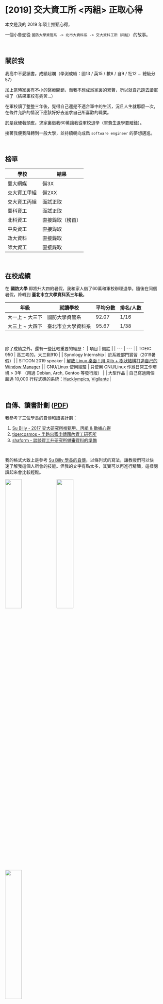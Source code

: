 # [2019] 交大資工所 <丙組> 正取心得

本文是我的 2019 年碩士推甄心得，

一個小魯蛇從 `國防大學資管系 -> 北市大資科系 -> 交大資科工所（丙組）` 的故事。

<br>

## 關於我
我高中不愛讀書，成績超爛（學測成績：國13 / 英15 / 數8 / 自9 / 社12 ... 總級分57）

加上當時家裏有不小的醫療開銷，而我不想成爲家裏的累贅，所以就自己跑去讀軍校了（結果軍校有夠苦...）

在軍校讀了整整三年後，覺得自己還是不適合軍中的生活，況且人生就那麼一次，在條件允許的情況下應該好好去追求自己所喜歡的職業。

於是我硬著頭皮，求家裏借我60萬讓我從軍校退學（軍費生退學要賠錢）。

接著我便我降轉到一般大學，並持續朝向成爲 `software engineer` 的夢想邁進。

<br>

## 榜單
| 學校 | 結果 |
| --- | --- |
| 臺大網媒 | 備3X |
| 交大資工甲組 | 備2XX |
| 交大資工丙組 | 面試正取 |
| 臺科資工 | 面試正取 |
| 北科資工 | 直接錄取（榜首） |
| 中央資工 | 直接錄取 |
| 政大資科 | 直接錄取 |
| 師大資工 | 直接錄取 |

<br>

## 在校成績
在 **國防大學** 即將升大四的暑假，我和家人借了60萬和軍校辦理退學。隨後在同個暑假，降轉到 **臺北市立大學資科系三年級**。

| 年級 | 就讀學校 | 平均分數 | 排名/人數 |
| --- | --- | --- | --- |
| 大一上 ~ 大三下 | 國防大學資管系 | 92.07 | 1/16 |
| 大三上 ~ 大四下 | 臺北市立大學資科系 | 95.67 | 1/38 |

<br>

除了成績之外，還有一些比較重要的經歷：
| 項目 | 備註 |
| --- | --- |
| TOEIC 950 | 高三考的，大三剩910 |
| Synology Internship | 於系統部門實習（2019暑假）|
| SITCON 2019 speaker | [解放 Linux 桌面！用 Xlib + 樹狀結構打造自己的 Window Manager](https://sitcon.org/2019/agenda/f7b2dd20-0257-421d-9335-a4a76cf4d142) |
| GNU/Linux 使用經驗 | 只使用 GNU/Linux 作爲日常工作環境 > 3年 （用過 Debian, Arch, Gentoo 等發行版） |
| 大型作品 | 自己寫過兩個超過 10,000 行程式碼的系統：[Hacklympics](https://github.com/aesophor/hacklympics), [Vigilante](https://github.com/aesophor/vigilante) |

<br>

## 自傳、讀書計劃 ([PDF](https://drive.google.com/file/d/1SVwwxm0VccIGnkcgs0Kiq7An1TWEY_RA/view?usp=sharing))
我參考了三位學長的自傳和讀書計劃：
1. [Su Billy - 2017 交大研究所推甄甲、丙組 & 數據心得](https://medium.com/@g4691821/2017-%E4%BA%A4%E5%A4%A7%E7%A0%94%E7%A9%B6%E6%89%80%E6%8E%A8%E7%94%84%E7%94%B2-%E4%B8%99%E7%B5%84-%E6%95%B8%E6%93%9A%E5%BF%83%E5%BE%97-de49ad2d93c)
2. [tigercosmos - 半路出家申請國內資工研究所](https://tigercosmos.xyz/post/2018/11/apply_nctu/)
3. [shaform - 談談資工升研究所備審資料的準備](https://island.shaform.com/zh/2012/11/16/application-for-graduate-school/)

<br>

我的格式大致上是參考 [Su Billy 學長的自傳](https://medium.com/@g4691821/2017-%E4%BA%A4%E5%A4%A7%E7%A0%94%E7%A9%B6%E6%89%80%E6%8E%A8%E7%94%84%E7%94%B2-%E4%B8%99%E7%B5%84-%E6%95%B8%E6%93%9A%E5%BF%83%E5%BE%97-de49ad2d93c)，以條列式的寫法，讓教授們可以快速了解我這個人所會的技能。但我的文字有點太多，其實可以再進行精簡，這樣閱讀起來會比較輕鬆。

<img src="https://i.imgur.com/O8RB1xO.png" width="33%"> <img src="https://i.imgur.com/q2dK5D0.png" width="33%"> <img src="https://i.imgur.com/o7wAQUV.png" width="33%">

根據許多學長姐的經驗，感覺推甄非常重視校名和成績，所以我用較大篇幅來介紹自己的程式作品。我想讓教授們知道，**雖然我的校名不如人，但我想在這份自傳中展現我四年來的決心、毅力與努力。除了在校成績是第一名外，我更花費了所有自己可支配的時間去經營自己的作品，並且曾有幸獲得 Synology 的認可，取得系統部門的實習機會（真的很感謝群暉的主管）**

([完整 pdf 下載按我](https://drive.google.com/file/d/1SVwwxm0VccIGnkcgs0Kiq7An1TWEY_RA/view?usp=sharing))

<br>

## 推薦信
當時看到 Su Billy 的文章，得知 jserv 老師可以幫學生看申請研究所的自傳，所以就厚著臉皮密了[jserv的粉專](https://www.facebook.com/JservFans/)。
其實最初密粉專的時候，單純只是想請 jserv 幫我看看我的自傳就好了，沒想到老師居然還願意幫我寫推薦信，真的很開心又很感動 QQ

以下是粉專的公告內容：

> #免費協助準備研究所推薦甄試 #撰寫推薦信
> 兩年前開始，jserv 著手協助學生準備研究所推薦甄試，已有幾位受益，今年我們會繼續這樣的服務，一樣免費 (讓學生有更好的出路，才是教育該做的事)，幫你撰寫推薦信和協助調整備審資料。
> 以下學生優先處理 (其一即可)，請有需要的學生透過 Facebook 發私人訊息給 Jserv與他愉快的小夥伴:
> 1. 和 jserv 合作過開發開放原始碼專案，不限於程式碼協作，也有文件撰寫、錯誤回報等;
> 2. 修過成功大學系統軟體系列課程的學生，或者透過網路參與，能提出兩項以上完整的程式作業者;
> 3. 對開放原始碼專案做出程式貢獻，能舉出具體成果者;
> 4. 開發過作業系統核心、編譯器，或者虛擬機器等專案，並且將成果開放原始碼出來者;
> 來訊前，請詳閱經驗分享的案例，並附上備審資料草稿和欲推甄的研究所 (只接受交大資工所和台大資工所)。

<br>

## 面試：交大資工丙（筆試+口試）
筆試的部分是「性向測驗」，我記得是一張A3雙面的試卷，題目類型包山包海，如：程式語言、演算法、資料結構、web、security、design pattern、linux kernel。（題目：https://hackmd.io/@splitline/BkALfYY5r ，感謝 @splitline 大大等人的整理）

以下是我們這屆面試的幾道例題：
> 1. 舉出一個你會實作的較複雜的演算法，並用 30 字簡介
> 2. stack, queue 分別是啥(20字)？分別會用在什麼演算法？
> 3. 開發 linux kernel 或 driver 時怎麼 debug？有辦法在不 recompile 的狀況下改變數然後重複執行測試嗎
> 4. 請問 GMM 和 K-means 的差別在哪裡？大致說明一下原理
> 5. 寫程式的開發環境？有用 Github 多人協作的經驗嗎？有考過程式檢定嗎？幾小時幾題？
> 6. memory allocation 太慢怎麼 debug？可以用什麼工具如何解決？
> 7. 一個 function int `freq_mode(int a, int b, int c, int d)`，回傳其眾數出現的次數。例如 `freq_mode(1, 3, 3, 4)` 要回傳 2，因為 3 出現 2 次。求最優雅的解法？
> 8. 實作演算法：找出陣列 int A[n] 第二小的數， O(n) 解，並證明所有可能的解都不可能比 Ω(n) 好

<br>

口試的部分，一開始被問到我的 [X11 Tiling window manager](https://github.com/aesophor/wmderland) 用到的資料結構和演算法。接下來被問了大概七個 C++11 的問題，但當時有蠻多題是我不會的（因爲我在自傳上寫了自己的 skill set 包含 C++11，加上我的C++算是自學的，當初寫的時候不知道天高地厚）。

一走出面試的那間研討室，想說大概沒機會了，所以回家刷 LeetCode 刷到半夜兩點...很希望隔天的臺科面試不要也爆炸了 QQ

<br>

## 面試：臺科資工
交大面試隔天，就是臺科資工的面試。這天的面試感覺蠻順利的，最後也如願正取。

面試第一關被問到 linux kernel SLAB allocators，我就大概說了自己對這個 topic 粗淺的理解（剛好之前玩 CTF 有接觸到）

面試第二關是 whiteboard coding interview，題目是寫一段 BFS (Breadth-First Search) 的 pseudo code 並和老師解說自己的程式碼。由於並沒有限制是 tree/graph，我就用 binary tree
舉例並寫了這段程式碼：
```
std::queue<TreeNode*> q;
q.push(root);

while (!q.empty()) {
  size_t size = q.size();
  
  for (size_t i = 0; i < size; i++) {
    TreeNode* node = q.front();
    // Do something with `node`
    q.pop();
        
    if (node->left)  q.push(node->left);
    if (node->right) q.push(node->right);
  }
}
```

<br>

## 結語
除了自身的努力外，我相信貴人也是很重要的成功條件。感謝一路上幫助我的家人、老師和朋友們，並且特別感謝 jserv 在百忙之中幫我看了自傳，甚至幫我寫了推薦信！

希望這篇文章也能幫助到要推甄研究所的你，如果之後你也如願正取，也可以寫一篇心得文幫助之後的學弟妹～
